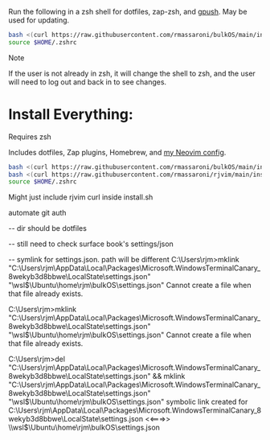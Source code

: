 Run the following in a zsh shell for dotfiles, zap-zsh, and [gpush](https://github.com/rmassaroni/gpush). May be used for updating.

```bash
bash <(curl https://raw.githubusercontent.com/rmassaroni/bulkOS/main/install.sh);
source $HOME/.zshrc
```

> [!NOTE]
> If the user is not already in zsh, it will change the shell to zsh, and the user will need to log out and back in to see changes.


# Install Everything:
Requires zsh

Includes dotfiles, Zap plugins, Homebrew, and [my Neovim config](https://github.com/rmassaroni/rjvim).
```bash
bash <(curl https://raw.githubusercontent.com/rmassaroni/bulkOS/main/install.sh); 
bash <(curl https://raw.githubusercontent.com/rmassaroni/rjvim/main/install.sh); 
source $HOME/.zshrc
```

Might just include rjvim curl inside install.sh



automate git auth


-- dir should be dotfiles


-- still need to check surface book's settings/json


-- symlink for settings.json. path will be different
C:\Users\rjm>mklink "C:\Users\rjm\AppData\Local\Packages\Microsoft.WindowsTerminalCanary_8wekyb3d8bbwe\LocalState\settings.json" "\\wsl$\Ubuntu\home\rjm\bulkOS\settings.json"
Cannot create a file when that file already exists.

C:\Users\rjm>mklink "C:\Users\rjm\AppData\Local\Packages\Microsoft.WindowsTerminalCanary_8wekyb3d8bbwe\LocalState\settings.json" "\\wsl$\Ubuntu\home\rjm\bulkOS\settings.json"
Cannot create a file when that file already exists.

C:\Users\rjm>del "C:\Users\rjm\AppData\Local\Packages\Microsoft.WindowsTerminalCanary_8wekyb3d8bbwe\LocalState\settings.json" && mklink "C:\Users\rjm\AppData\Local\Packages\Microsoft.WindowsTerminalCanary_8wekyb3d8bbwe\LocalState\settings.json" "\\wsl$\Ubuntu\home\rjm\bulkOS\settings.json"
symbolic link created for C:\Users\rjm\AppData\Local\Packages\Microsoft.WindowsTerminalCanary_8wekyb3d8bbwe\LocalState\settings.json <<===>> \\wsl$\Ubuntu\home\rjm\bulkOS\settings.json
